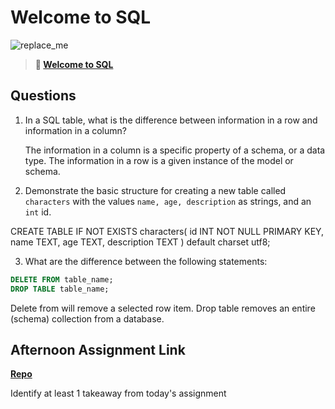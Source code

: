 # Welcome to SQL

![replace_me](https://codeworks.blob.core.windows.net/public/assets/img/illustrations/placeholder.svg)

> **📖 [Welcome to SQL](https://codeworksacademy.com/fs-student-guide/resources/wk11/01-MySQL-GettingStarted)**

## Questions

1. In a SQL table, what is the difference between information in a row and information in a column?

    The information in a column is a specific property of a schema, or a data type.
    The information in a row is a given instance of the model or schema.

2. Demonstrate the basic structure for creating a new table called `characters` with the values `name, age, description` as strings, and an `int` id.

CREATE TABLE IF NOT EXISTS characters(
    id INT NOT NULL PRIMARY KEY,
    name TEXT,
    age TEXT,
    description TEXT
) default charset utf8;


3. What are the difference between the following statements: 
```sql
DELETE FROM table_name;
DROP TABLE table_name;
```

Delete from will remove a selected row item. 
Drop table removes an entire (schema) collection from a database.
## Afternoon Assignment Link

**[Repo](https://github.com/ZacGamble/gregslistSQL)**

Identify at least 1 takeaway from today's assignment

